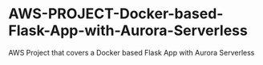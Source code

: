 # AWS-PROJECT-Docker-based-Flask-App-with-Aurora-Serverless
AWS Project that covers a Docker based Flask App with Aurora Serverless
